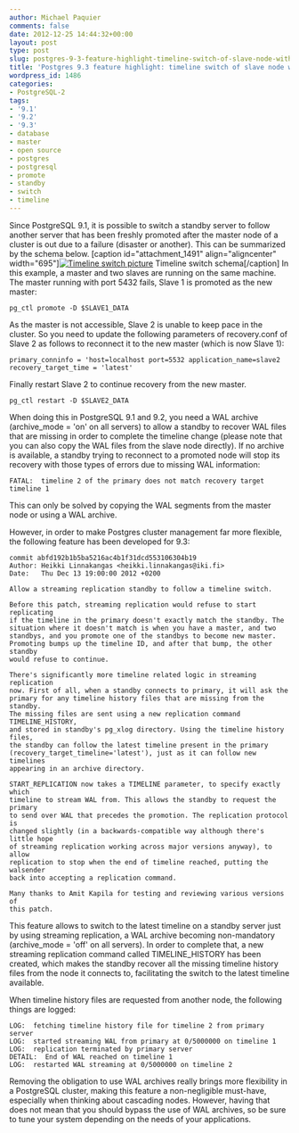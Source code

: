 ```yaml
---
author: Michael Paquier
comments: false
date: 2012-12-25 14:44:32+00:00
layout: post
type: post
slug: postgres-9-3-feature-highlight-timeline-switch-of-slave-node-without-archives
title: 'Postgres 9.3 feature highlight: timeline switch of slave node without archives'
wordpress_id: 1486
categories:
- PostgreSQL-2
tags:
- '9.1'
- '9.2'
- '9.3'
- database
- master
- open source
- postgres
- postgresql
- promote
- standby
- switch
- timeline
---
```


Since PostgreSQL 9.1, it is possible to switch a standby server to follow another server that has been freshly promoted after the master node of a cluster is out due to a failure (disaster or another).
This can be summarized by the schema below.
[caption id="attachment_1491" align="aligncenter" width="695"][![Timeline switch picture](http://michael.otacoo.com/wp-content/uploads/2012/12/timeline_switch-1024x562.png)](http://michael.otacoo.com/wp-content/uploads/2012/12/timeline_switch.png) Timeline switch schema[/caption]
In this example, a master and two slaves are running on the same machine. The master running with port 5432 fails, Slave 1 is promoted as the new master:

    pg_ctl promote -D $SLAVE1_DATA

As the master is not accessible, Slave 2 is unable to keep pace in the cluster. So you need to update the following parameters of recovery.conf of Slave 2 as follows to reconnect it to the new master (which is now Slave 1):

    primary_conninfo = 'host=localhost port=5532 application_name=slave2
    recovery_target_time = 'latest'

Finally restart Slave 2 to continue recovery from the new master.

    pg_ctl restart -D $SLAVE2_DATA

When doing this in PostgreSQL 9.1 and 9.2, you need a WAL archive (archive_mode = 'on' on all servers) to allow a standby to recover WAL files that are missing in order to complete the timeline change (please note that you can also copy the WAL files from the slave node directly). If no archive is available, a standby trying to reconnect to a promoted node will stop its recovery with those types of errors due to missing WAL information:

    FATAL:  timeline 2 of the primary does not match recovery target timeline 1

This can only be solved by copying the WAL segments from the master node or using a WAL archive.

However, in order to make Postgres cluster management far more flexible, the following feature has been developed for 9.3:

    commit abfd192b1b5ba5216ac4b1f31dcd553106304b19
    Author: Heikki Linnakangas <heikki.linnakangas@iki.fi>
    Date:   Thu Dec 13 19:00:00 2012 +0200

    Allow a streaming replication standby to follow a timeline switch.

    Before this patch, streaming replication would refuse to start replicating
    if the timeline in the primary doesn't exactly match the standby. The
    situation where it doesn't match is when you have a master, and two
    standbys, and you promote one of the standbys to become new master.
    Promoting bumps up the timeline ID, and after that bump, the other standby
    would refuse to continue.

    There's significantly more timeline related logic in streaming replication
    now. First of all, when a standby connects to primary, it will ask the
    primary for any timeline history files that are missing from the standby.
    The missing files are sent using a new replication command TIMELINE_HISTORY,
    and stored in standby's pg_xlog directory. Using the timeline history files,
    the standby can follow the latest timeline present in the primary
    (recovery_target_timeline='latest'), just as it can follow new timelines
    appearing in an archive directory.

    START_REPLICATION now takes a TIMELINE parameter, to specify exactly which
    timeline to stream WAL from. This allows the standby to request the primary
    to send over WAL that precedes the promotion. The replication protocol is
    changed slightly (in a backwards-compatible way although there's little hope
    of streaming replication working across major versions anyway), to allow
    replication to stop when the end of timeline reached, putting the walsender
    back into accepting a replication command.

    Many thanks to Amit Kapila for testing and reviewing various versions of
    this patch.

This feature allows to switch to the latest timeline on a standby server just by using streaming replication, a WAL archive becoming non-mandatory (archive_mode = 'off' on all servers). In order to complete that, a new streaming replication command called TIMELINE_HISTORY has been created, which makes the standby recover all the missing timeline history files from the node it connects to, facilitating the switch to the latest timeline available.

When timeline history files are requested from another node, the following things are logged:

    LOG:  fetching timeline history file for timeline 2 from primary server
    LOG:  started streaming WAL from primary at 0/5000000 on timeline 1
    LOG:  replication terminated by primary server
    DETAIL:  End of WAL reached on timeline 1
    LOG:  restarted WAL streaming at 0/5000000 on timeline 2

Removing the obligation to use WAL archives really brings more flexibility in a PostgreSQL cluster, making this feature a non-negligible must-have, especially when thinking about cascading nodes. However, having that does not mean that you should bypass the use of WAL archives, so be sure to tune your system depending on the needs of your applications.
